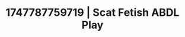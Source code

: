 ---
categories:
- Soft lighting seduction
- Erotic AI content
- Softcore surrealism
- Punk lovers
- Ethical porn
image: /assets/images/1747787759719.jpg
layout: post
seo:
  description: Featured content with exclusive ABDL Play, Scat Fetish. HD images available.
  keywords: ABDL Play, Scat Fetish
  og_image: /assets/images/1747787759719.jpg
  schema_type: VisualArtwork
tags:
- ABDL Play
- '#1747787759719'
- Scat Fetish
title: 1747787759719 | Scat Fetish ABDL Play
---